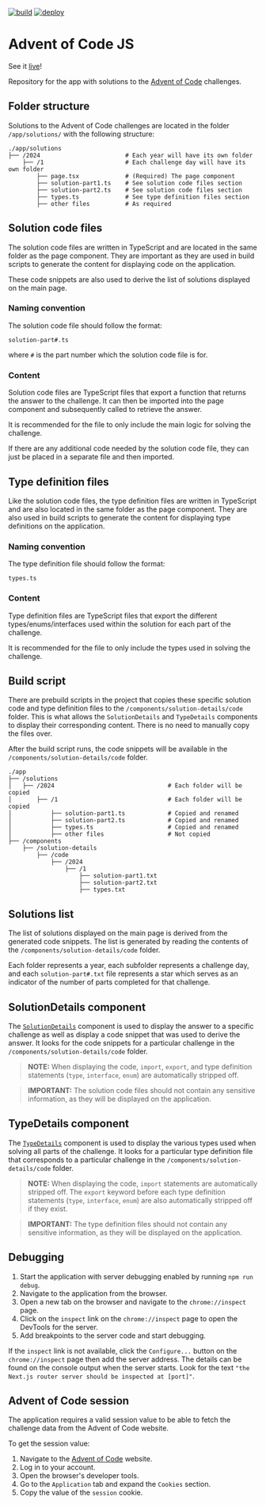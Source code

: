 [![build](https://img.shields.io/github/actions/workflow/status/ihtnc/advent-of-code-js/build.yml?label=build&logo=github+actions&logoColor=white)](https://github.com/ihtnc/advent-of-code-js/actions/workflows/build.yml)
[![deploy](https://deploy-badge.vercel.app/vercel/advent-of-code-js?name=website)](https://advent-of-code-js.vercel.app/)

# Advent of Code JS
See it [live](https://advent-of-code-js.vercel.app/)!

Repository for the app with solutions to the [Advent of Code](https://adventofcode.com/) challenges.

## Folder structure
Solutions to the Advent of Code challenges are located in the folder `/app/solutions/` with the following structure:

```plaintext
./app/solutions
├── /2024                        # Each year will have its own folder
    ├── /1                       # Each challenge day will have its own folder
        ├── page.tsx             # (Required) The page component
        ├── solution-part1.ts    # See solution code files section
        ├── solution-part2.ts    # See solution code files section
        ├── types.ts             # See type definition files section
        ├── other files          # As required
```

## Solution code files
The solution code files are written in TypeScript and are located in the same folder as the page component. They are important as they are used in build scripts to generate the content for displaying code on the application.

These code snippets are also used to derive the list of solutions displayed on the main page.

### Naming convention
The solution code file should follow the format:

```
solution-part#.ts
```

where `#` is the part number which the solution code file is for.

### Content
Solution code files are TypeScript files that export a function that returns the answer to the challenge. It can then be imported into the page component and subsequently called to retrieve the answer.

It is recommended for the file to only include the main logic for solving the challenge.

If there are any additional code needed by the solution code file, they can just be placed in a separate file and then imported.

## Type definition files
Like the solution code files, the type definition files are written in TypeScript and are also located in the same folder as the page component. They are also used in build scripts to generate the content for displaying type definitions on the application.

### Naming convention
The type definition file should follow the format:

```
types.ts
```

### Content
Type definition files are TypeScript files that export the different types/enums/interfaces used within the solution for each part of the challenge.

It is recommended for the file to only include the types used in solving the challenge.

## Build script
There are prebuild scripts in the project that copies these specific solution code and type definition files to the `/components/solution-details/code` folder. This is what allows the `SolutionDetails` and `TypeDetails` components to display their corresponding content. There is no need to manually copy the files over.

After the build script runs, the code snippets will be available in the `/components/solution-details/code` folder.

```plaintext
./app
├── /solutions
│   ├── /2024                                # Each folder will be copied
│       ├── /1                               # Each folder will be copied
│           ├── solution-part1.ts            # Copied and renamed
│           ├── solution-part2.ts            # Copied and renamed
│           ├── types.ts                     # Copied and renamed
│           ├── other files                  # Not copied
├── /components
    ├── /solution-details
        ├── /code
            ├── /2024
                ├── /1
                    ├── solution-part1.txt
                    ├── solution-part2.txt
                    ├── types.txt
```

## Solutions list
The list of solutions displayed on the main page is derived from the generated code snippets. The list is generated by reading the contents of the `/components/solution-details/code` folder.

Each folder represents a year, each subfolder represents a challenge day, and each `solution-part#.txt` file represents a star which serves as an indicator of the number of parts completed for that challenge.

## SolutionDetails component
The [`SolutionDetails`](app/components/solution-details/index.tsx#L10) component is used to display the answer to a specific challenge as well as display a code snippet that was used to derive the answer. It looks for the code snippets for a particular challenge in the `/components/solution-details/code` folder.

> **NOTE:** When displaying the code, `import`, `export`, and type definition statements (`type`, `interface`, `enum`) are automatically stripped off.

> **IMPORTANT:** The solution code files should not contain any sensitive information, as they will be displayed on the application.

## TypeDetails component
The [`TypeDetails`](app/components/solution-details/type-details.tsx#L8) component is used to display the various types used when solving all parts of the challenge. It looks for a particular type definition file that corresponds to a particular challenge in the `/components/solution-details/code` folder.

> **NOTE:** When displaying the code, `import` statements are automatically stripped off. The `export` keyword before each type definition statements (`type`, `interface`, `enum`) are also automatically stripped off if they exist.

> **IMPORTANT:** The type definition files should not contain any sensitive information, as they will be displayed on the application.

## Debugging
1. Start the application with server debugging enabled by running `npm run debug`.
2. Navigate to the application from the browser.
3. Open a new tab on the browser and navigate to the `chrome://inspect` page.
4. Click on the `inspect` link on the `chrome://inspect` page to open the DevTools for the server.
5. Add breakpoints to the server code and start debugging.

If the `inspect` link is not available, click the `Configure...` button on the `chrome://inspect` page then add the server address. The details can be found on the console output when the server starts. Look for the text `"the Next.js router server should be inspected at [port]"`.

## Advent of Code session

The application requires a valid session value to be able to fetch the challenge data from the Advent of Code website.

To get the session value:
1. Navigate to the [Advent of Code](https://adventofcode.com/) website.
2. Log in to your account.
3. Open the browser's developer tools.
4. Go to the `Application` tab and expand the `Cookies` section.
5. Copy the value of the `session` cookie.